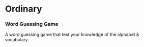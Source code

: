 # Ordinary

### Word Guessing Game

A word guessing game that test your knowledge of the alphabet & vocabulary.

